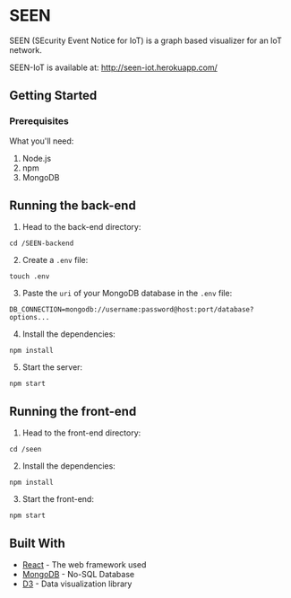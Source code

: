 # SEEN

SEEN (SEcurity Event Notice for IoT) is a graph based visualizer for an IoT network.

SEEN-IoT is available at: http://seen-iot.herokuapp.com/

## Getting Started


### Prerequisites

What you'll need:
1. Node.js
2. npm
3. MongoDB

## Running the back-end

1. Head to the back-end directory:
```
cd /SEEN-backend
```
2. Create a `.env` file:
```
touch .env
```
3. Paste the `uri` of your MongoDB database in the `.env` file:
```
DB_CONNECTION=mongodb://username:password@host:port/database?options...
```
4. Install the dependencies:
```
npm install
```
5. Start the server:
```
npm start
```

## Running the front-end

1. Head to the front-end directory:
```
cd /seen
```
2. Install the dependencies:
```
npm install
```
3. Start the front-end:
```
npm start
```


## Built With

* [React](https://www.reactjs.org/) - The web framework used
* [MongoDB](https://mongodb.com/) - No-SQL Database
* [D3](https://d3js.org/) - Data visualization library
